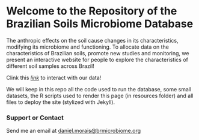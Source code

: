 # Welcome to the Repository of the Brazilian Soils Microbiome Database


The anthropic effects on the soil cause changes in its characteristics, modifying its microbiome and functioning. To allocate data on the characteristics of Brazilian soils, promote new studies and monitoring, we present an interactive website for people to explore the characteristics of different soil samples across Brazil!

Clink this [*link*](https://braziliansoilsmicrobiome.github.io/soil/) to interact with our data!

We will keep in this repo all the code used to run the database, some small datasets, the R scripts used to render this page (in resources folder) and all files to deploy the site (stylized with Jekyll).
 

### Support or Contact

Send me an email at [daniel.morais@brmicrobiome.org](mailto:daniel.morais@brmicrobiome.org)
